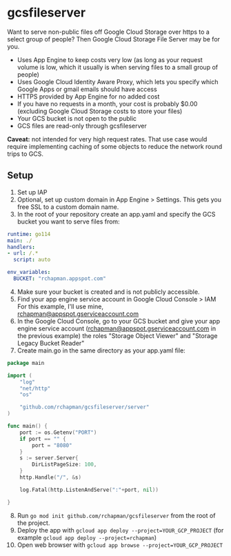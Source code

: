 # gcsfileserver

Want to serve non-public files off Google Cloud Storage over https to a select group of people?
Then Google Cloud Storage File Server may be for you.

- Uses App Engine to keep costs very low (as long as your request volume is low, which it usually is when serving files to a small group of people)
- Uses Google Cloud Identity Aware Proxy, which lets you specify which Google Apps or gmail emails should have access
- HTTPS provided by App Engine for no added cost
- If you have no requests in a month, your cost is probably $0.00 (excluding Google Cloud Storage costs to store your files)
- Your GCS bucket is not open to the public
- GCS files are read-only through gcsfileserver

**Caveat:** not intended for very high request rates.  That use case would require implementing caching of some objects to reduce the network round trips to GCS.

## Setup

1. Set up IAP
2. Optional, set up custom domain in App Engine > Settings.  This gets you free SSL to a custom domain name.
3. In the root of your repository create an app.yaml and specify the GCS bucket you want to serve files from:
```yaml
runtime: go114
main: ./
handlers:
- url: /.*
  script: auto

env_variables:
  BUCKET: "rchapman.appspot.com"
```

4. Make sure your bucket is created and is not publicly accessible.
5. Find your app engine service account in Google Cloud Console > IAM
   For this example, I'll use mine, rchapman@appspot.gserviceaccount.com
6. In the Google Cloud Console, go to your GCS bucket and give your app engine service account (rchapman@appspot.gserviceaccount.com in the previous example) the roles "Storage Object Viewer" and "Storage Legacy Bucket Reader"
7. Create main.go in the same directory as your app.yaml file:
```go
package main

import (
	"log"
	"net/http"
	"os"

	"github.com/rchapman/gcsfileserver/server"
)

func main() {
	port := os.Getenv("PORT")
	if port == "" {
		port = "8080"
	}
	s := server.Server{
		DirListPageSize: 100,
	}
	http.Handle("/", &s)

	log.Fatal(http.ListenAndServe(":"+port, nil))

}
```

8. Run `go mod init github.com/rchapman/gcsfileserver` from the root of the project.
9. Deploy the app with `gcloud app deploy --project=YOUR_GCP_PROJECT` (for example `gcloud app deploy --project=rchapman`)
10. Open web browser with `gcloud app browse --project=YOUR_GCP_PROJECT`